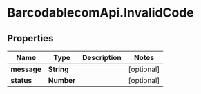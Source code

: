 # BarcodablecomApi.InvalidCode

## Properties
Name | Type | Description | Notes
------------ | ------------- | ------------- | -------------
**message** | **String** |  | [optional] 
**status** | **Number** |  | [optional] 


